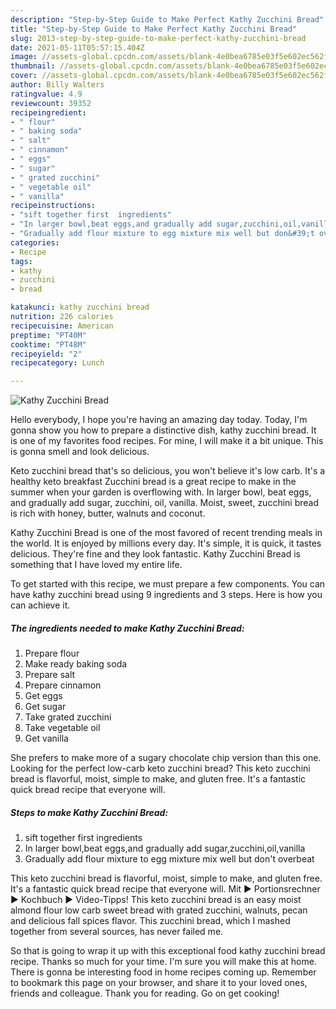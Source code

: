 ```yaml
---
description: "Step-by-Step Guide to Make Perfect Kathy Zucchini Bread"
title: "Step-by-Step Guide to Make Perfect Kathy Zucchini Bread"
slug: 2013-step-by-step-guide-to-make-perfect-kathy-zucchini-bread
date: 2021-05-11T05:57:15.404Z
image: //assets-global.cpcdn.com/assets/blank-4e0bea6785e03f5e602ec562f230caae08da540cada707380b4fe1bbebba43da.png
thumbnail: //assets-global.cpcdn.com/assets/blank-4e0bea6785e03f5e602ec562f230caae08da540cada707380b4fe1bbebba43da.png
cover: //assets-global.cpcdn.com/assets/blank-4e0bea6785e03f5e602ec562f230caae08da540cada707380b4fe1bbebba43da.png
author: Billy Walters
ratingvalue: 4.9
reviewcount: 39352
recipeingredient:
- " flour"
- " baking soda"
- " salt"
- " cinnamon"
- " eggs"
- " sugar"
- " grated zucchini"
- " vegetable oil"
- " vanilla"
recipeinstructions:
- "sift together first  ingredients"
- "In larger bowl,beat eggs,and gradually add sugar,zucchini,oil,vanilla"
- "Gradually add flour mixture to egg mixture mix well but don&#39;t overbeat"
categories:
- Recipe
tags:
- kathy
- zucchini
- bread

katakunci: kathy zucchini bread 
nutrition: 226 calories
recipecuisine: American
preptime: "PT40M"
cooktime: "PT48M"
recipeyield: "2"
recipecategory: Lunch

---
```



![Kathy Zucchini Bread](//assets-global.cpcdn.com/assets/blank-4e0bea6785e03f5e602ec562f230caae08da540cada707380b4fe1bbebba43da.png)

Hello everybody, I hope you're having an amazing day today. Today, I'm gonna show you how to prepare a distinctive dish, kathy zucchini bread. It is one of my favorites food recipes. For mine, I will make it a bit unique. This is gonna smell and look delicious.

Keto zucchini bread that&#39;s so delicious, you won&#39;t believe it&#39;s low carb. It&#39;s a healthy keto breakfast Zucchini bread is a great recipe to make in the summer when your garden is overflowing with. In larger bowl, beat eggs, and gradually add sugar, zucchini, oil, vanilla. Moist, sweet, zucchini bread is rich with honey, butter, walnuts and coconut.

Kathy Zucchini Bread is one of the most favored of recent trending meals in the world. It is enjoyed by millions every day. It's simple, it is quick, it tastes delicious. They're fine and they look fantastic. Kathy Zucchini Bread is something that I have loved my entire life.


To get started with this recipe, we must prepare a few components. You can have kathy zucchini bread using 9 ingredients and 3 steps. Here is how you can achieve it.

<!--inarticleads1-->

##### The ingredients needed to make Kathy Zucchini Bread:

1. Prepare  flour
1. Make ready  baking soda
1. Prepare  salt
1. Prepare  cinnamon
1. Get  eggs
1. Get  sugar
1. Take  grated zucchini
1. Take  vegetable oil
1. Get  vanilla


She prefers to make more of a sugary chocolate chip version than this one. Looking for the perfect low-carb keto zucchini bread? This keto zucchini bread is flavorful, moist, simple to make, and gluten free. It&#39;s a fantastic quick bread recipe that everyone will. 

<!--inarticleads2-->

##### Steps to make Kathy Zucchini Bread:

1. sift together first  ingredients
1. In larger bowl,beat eggs,and gradually add sugar,zucchini,oil,vanilla
1. Gradually add flour mixture to egg mixture mix well but don&#39;t overbeat


This keto zucchini bread is flavorful, moist, simple to make, and gluten free. It&#39;s a fantastic quick bread recipe that everyone will. Mit ► Portionsrechner ► Kochbuch ► Video-Tipps! This keto zucchini bread is an easy moist almond flour low carb sweet bread with grated zucchini, walnuts, pecan and delicious fall spices flavor. This zucchini bread, which I mashed together from several sources, has never failed me. 

So that is going to wrap it up with this exceptional food kathy zucchini bread recipe. Thanks so much for your time. I'm sure you will make this at home. There is gonna be interesting food in home recipes coming up. Remember to bookmark this page on your browser, and share it to your loved ones, friends and colleague. Thank you for reading. Go on get cooking!
